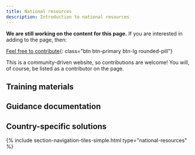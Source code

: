 ```yaml
---
title: National resources
description: Introduction to national resources
---
```


**We are still working on the content for this page.** If you are interested in adding to the page, then:

[Feel free to contribute](how_to_contribute){: class="btn btn-primary btn-lg rounded-pill"}

This is a community-driven website, so contributions are welcome! You will, of course, be listed as a contributor on the page.

## Training materials

## Guidance documentation

## Country-specific solutions



{% include section-navigation-tiles-simple.html type="national-resources" %}
